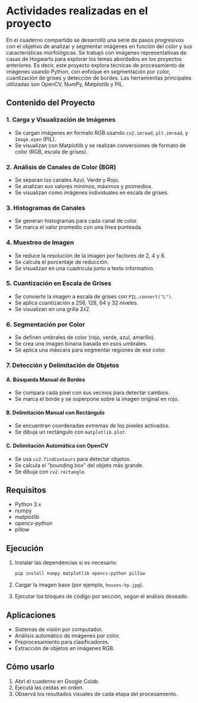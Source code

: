 # Actividades realizadas en el proyecto

En el cuaderno compartido se desarrolló una serie de pasos progresivos con el objetivo de analizar y segmentar imágenes en función del color y sus características morfológicas. Se trabajó con imágenes representativas de casas de Hogwarts para explorar los temas abordados en los proyectos anteriores. Es decir, este proyecto explora técnicas de procesamiento de imágenes usando Python, con enfoque en segmentación por color, cuantización de grises y detección de bordes. Las herramientas principales utilizadas son OpenCV, NumPy, Matplotlib y PIL.

## Contenido del Proyecto

### 1. Carga y Visualización de Imágenes
- Se cargan imágenes en formato RGB usando `cv2.imread`, `plt.imread`, y `Image.open` (PIL).
- Se visualizan con Matplotlib y se realizan conversiones de formato de color (RGB, escala de grises).

### 2. Análisis de Canales de Color (BGR)
- Se separan los canales Azul, Verde y Rojo.
- Se analizan sus valores mínimos, máximos y promedios.
- Se visualizan como imágenes individuales en escala de grises.

### 3. Histogramas de Canales
- Se generan histogramas para cada canal de color.
- Se marca el valor promedio con una línea punteada.

### 4. Muestreo de Imagen
- Se reduce la resolución de la imagen por factores de 2, 4 y 8.
- Se calcula el porcentaje de reducción.
- Se visualizan en una cuadrícula junto a texto informativo.

### 5. Cuantización en Escala de Grises
- Se convierte la imagen a escala de grises con `PIL.convert("L")`.
- Se aplica cuantización a 256, 128, 64 y 32 niveles.
- Se visualizan en una grilla 2x2.

### 6. Segmentación por Color
- Se definen umbrales de color (rojo, verde, azul, amarillo).
- Se crea una imagen binaria basada en esos umbrales.
- Se aplica una máscara para segmentar regiones de ese color.

### 7. Detección y Delimitación de Objetos

#### A. Búsqueda Manual de Bordes
- Se compara cada píxel con sus vecinos para detectar cambios.
- Se marca el borde y se superpone sobre la imagen original en rojo.

#### B. Delimitación Manual con Rectángulo
- Se encuentran coordenadas extremas de los píxeles activados.
- Se dibuja un rectángulo con `matplotlib.plot`.

#### C. Delimitación Automática con OpenCV
- Se usa `cv2.findContours` para detectar objetos.
- Se calcula el "bounding box" del objeto más grande.
- Se dibuja con `cv2.rectangle`.

## Requisitos

- Python 3.x
- numpy
- matplotlib
- opencv-python
- pillow

## Ejecución

1. Instalar las dependencias si es necesario:
   ```bash
   pip install numpy matplotlib opencv-python pillow
   ```

2. Cargar la imagen base (por ejemplo, `houses-hp.jpg`).

3. Ejecutar los bloques de código por sección, según el análisis deseado.

## Aplicaciones
- Sistemas de visión por computador.
- Análisis automático de imágenes por color.
- Preprocesamiento para clasificadores.
- Extracción de objetos en imágenes RGB.

## Cómo usarlo

1. Abrí el cuaderno en Google Colab.
2. Ejecutá las celdas en orden.
3. Observá los resultados visuales de cada etapa del procesamiento.
